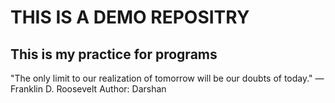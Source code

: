# THIS IS A DEMO REPOSITRY
## This is my practice for programs 
"The only limit to our realization of tomorrow will be our doubts of today." — Franklin D. Roosevelt
Author: Darshan
